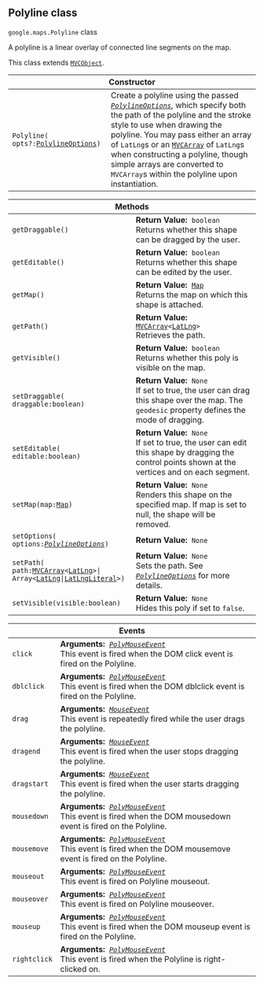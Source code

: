 <h2 id="Polyline"> Polyline class </h2><p>
<code><span itemprop="path">google.maps</span>.<span itemprop="name">Polyline</span></code>
class
</p><p>A polyline is a linear overlay of connected line segments on the map.</p><p>This class extends
<code><a href="https://github.com/amenadiel/google-maps-documentation/blob/master/docs/MVCObject.md">MVCObject</a></code>.
</p><div class="devsite-table-wrapper"><table class="constructors responsive" summary="class Polyline - Constructor">
<thead>
<tr><th colspan="2">Constructor</th>
</tr></thead>
<tbody>
<tr>
<td><code><span>Polyline(<wbr>opts?:</span><a href="https://github.com/amenadiel/google-maps-documentation/blob/master/docs/PolylineOptions.md"><span>PolylineOptions</span></a><span>)</span></code></td>
<td>Create a polyline using the passed <code><em><a href="https://github.com/amenadiel/google-maps-documentation/blob/master/docs/PolylineOptions.md"><span>PolylineOptions</span></a></em></code>, which specify both the path of the polyline and the stroke style to use when drawing the polyline. You may pass either an array of <code><span>LatLng</span></code>s or an <code><a href="https://github.com/amenadiel/google-maps-documentation/blob/master/docs/MVCArray.md"><span>MVCArray</span></a></code> of <code><span>LatLng</span></code>s when constructing a polyline, though simple arrays are converted to <code><span>MVCArray</span></code>s within the polyline upon instantiation.</td>
</tr>
</tbody>
</table></div><div class="devsite-table-wrapper"><table class="methods responsive" summary="class Polyline - Methods">
<thead>
<tr><th colspan="2">Methods</th>
</tr></thead>
<tbody>
<tr>
<td><code><span>getDraggable()</span></code></td>
<td><div><strong>Return Value:</strong>&nbsp; <code>boolean</code></div>
<div class="desc">Returns whether this shape can be dragged by the user.</div></td>
</tr>
<tr>
<td><code><span>getEditable()</span></code></td>
<td><div><strong>Return Value:</strong>&nbsp; <code>boolean</code></div>
<div class="desc">Returns whether this shape can be edited by the user.</div></td>
</tr>
<tr>
<td><code><span>getMap()</span></code></td>
<td><div><strong>Return Value:</strong>&nbsp; <code><a href="https://github.com/amenadiel/google-maps-documentation/blob/master/docs/Map.md">Map</a></code></div>
<div class="desc">Returns the map on which this shape is attached.</div></td>
</tr>
<tr>
<td><code><span>getPath()</span></code></td>
<td><div><strong>Return Value:</strong>&nbsp; <code><a href="https://github.com/amenadiel/google-maps-documentation/blob/master/docs/MVCArray.md">MVCArray</a>&lt;<a href="https://github.com/amenadiel/google-maps-documentation/blob/master/docs/LatLng.md">LatLng</a>&gt;</code></div>
<div class="desc">Retrieves the path.</div></td>
</tr>
<tr>
<td><code><span>getVisible()</span></code></td>
<td><div><strong>Return Value:</strong>&nbsp; <code>boolean</code></div>
<div class="desc">Returns whether this poly is visible on the map.</div></td>
</tr>
<tr>
<td><code><span>setDraggable(<wbr>draggable:boolean)</span></code></td>
<td><div><strong>Return Value:</strong>&nbsp; <code>None</code></div>
<div class="desc">If set to true, the user can drag this shape over the map. The <code>geodesic</code> property defines the mode of dragging.</div></td>
</tr>
<tr>
<td><code><span>setEditable(<wbr>editable:boolean)</span></code></td>
<td><div><strong>Return Value:</strong>&nbsp; <code>None</code></div>
<div class="desc">If set to true, the user can edit this shape by dragging the control points shown at the vertices and on each segment.</div></td>
</tr>
<tr>
<td><code><span>setMap(<wbr>map:</span><a href="https://github.com/amenadiel/google-maps-documentation/blob/master/docs/Map.md"><span>Map</span></a><span>)</span></code></td>
<td><div><strong>Return Value:</strong>&nbsp; <code>None</code></div>
<div class="desc">Renders this shape on the specified map. If map is set to null, the shape will be removed.</div></td>
</tr>
<tr>
<td><code><span>setOptions(<wbr>options:</span><a href="https://github.com/amenadiel/google-maps-documentation/blob/master/docs/PolylineOptions.md"><em><span>PolylineOptions</span></em></a><span>)</span></code></td>
<td><div><strong>Return Value:</strong>&nbsp; <code>None</code></div>
<div class="desc"></div></td>
</tr>
<tr>
<td><code><span>setPath(<wbr>path:</span><a href="https://github.com/amenadiel/google-maps-documentation/blob/master/docs/MVCArray.md"><span>MVCArray</span></a><span>&lt;</span><a href="https://github.com/amenadiel/google-maps-documentation/blob/master/docs/LatLng.md"><span>LatLng</span></a><span>&gt;|<wbr>Array&lt;</span><a href="https://github.com/amenadiel/google-maps-documentation/blob/master/docs/LatLng.md"><span>LatLng</span></a><span>|<wbr></span><a href="https://github.com/amenadiel/google-maps-documentation/blob/master/docs/LatLngLiteral.md"><span>LatLngLiteral</span></a><span>&gt;)</span></code></td>
<td><div><strong>Return Value:</strong>&nbsp; <code>None</code></div>
<div class="desc">Sets the path. See <em><code><a href="https://github.com/amenadiel/google-maps-documentation/blob/master/docs/PolylineOptions.md">PolylineOptions</a></code></em> for more details.</div></td>
</tr>
<tr>
<td><code><span>setVisible(<wbr>visible:boolean)</span></code></td>
<td><div><strong>Return Value:</strong>&nbsp; <code>None</code></div>
<div class="desc">Hides this poly if set to <code>false</code>.</div></td>
</tr>
</tbody>
</table></div><div class="devsite-table-wrapper"><table class="details responsive" summary="class Polyline - Events">
<thead>
<tr><th colspan="2">Events</th>
</tr></thead>
<tbody>
<tr>
<td><code><span>click</span></code></td>
<td><div><strong>Arguments:</strong>&nbsp; <code><a href="https://github.com/amenadiel/google-maps-documentation/blob/master/docs/PolyMouseEvent.md"><em>PolyMouseEvent</em></a></code></div>
<div class="desc">This event is fired when the DOM click event is fired on the Polyline.</div></td>
</tr>
<tr>
<td><code><span>dblclick</span></code></td>
<td><div><strong>Arguments:</strong>&nbsp; <code><a href="https://github.com/amenadiel/google-maps-documentation/blob/master/docs/PolyMouseEvent.md"><em>PolyMouseEvent</em></a></code></div>
<div class="desc">This event is fired when the DOM dblclick event is fired on the Polyline.</div></td>
</tr>
<tr>
<td><code><span>drag</span></code></td>
<td><div><strong>Arguments:</strong>&nbsp; <code><a href="https://github.com/amenadiel/google-maps-documentation/blob/master/docs/MouseEvent.md"><em>MouseEvent</em></a></code></div>
<div class="desc">This event is repeatedly fired while the user drags the polyline.</div></td>
</tr>
<tr>
<td><code><span>dragend</span></code></td>
<td><div><strong>Arguments:</strong>&nbsp; <code><a href="https://github.com/amenadiel/google-maps-documentation/blob/master/docs/MouseEvent.md"><em>MouseEvent</em></a></code></div>
<div class="desc">This event is fired when the user stops dragging the polyline.</div></td>
</tr>
<tr>
<td><code><span>dragstart</span></code></td>
<td><div><strong>Arguments:</strong>&nbsp; <code><a href="https://github.com/amenadiel/google-maps-documentation/blob/master/docs/MouseEvent.md"><em>MouseEvent</em></a></code></div>
<div class="desc">This event is fired when the user starts dragging the polyline.</div></td>
</tr>
<tr>
<td><code><span>mousedown</span></code></td>
<td><div><strong>Arguments:</strong>&nbsp; <code><a href="https://github.com/amenadiel/google-maps-documentation/blob/master/docs/PolyMouseEvent.md"><em>PolyMouseEvent</em></a></code></div>
<div class="desc">This event is fired when the DOM mousedown event is fired on the Polyline.</div></td>
</tr>
<tr>
<td><code><span>mousemove</span></code></td>
<td><div><strong>Arguments:</strong>&nbsp; <code><a href="https://github.com/amenadiel/google-maps-documentation/blob/master/docs/PolyMouseEvent.md"><em>PolyMouseEvent</em></a></code></div>
<div class="desc">This event is fired when the DOM mousemove event is fired on the Polyline.</div></td>
</tr>
<tr>
<td><code><span>mouseout</span></code></td>
<td><div><strong>Arguments:</strong>&nbsp; <code><a href="https://github.com/amenadiel/google-maps-documentation/blob/master/docs/PolyMouseEvent.md"><em>PolyMouseEvent</em></a></code></div>
<div class="desc">This event is fired on Polyline mouseout.</div></td>
</tr>
<tr>
<td><code><span>mouseover</span></code></td>
<td><div><strong>Arguments:</strong>&nbsp; <code><a href="https://github.com/amenadiel/google-maps-documentation/blob/master/docs/PolyMouseEvent.md"><em>PolyMouseEvent</em></a></code></div>
<div class="desc">This event is fired on Polyline mouseover.</div></td>
</tr>
<tr>
<td><code><span>mouseup</span></code></td>
<td><div><strong>Arguments:</strong>&nbsp; <code><a href="https://github.com/amenadiel/google-maps-documentation/blob/master/docs/PolyMouseEvent.md"><em>PolyMouseEvent</em></a></code></div>
<div class="desc">This event is fired when the DOM mouseup event is fired on the Polyline.</div></td>
</tr>
<tr>
<td><code><span>rightclick</span></code></td>
<td><div><strong>Arguments:</strong>&nbsp; <code><a href="https://github.com/amenadiel/google-maps-documentation/blob/master/docs/PolyMouseEvent.md"><em>PolyMouseEvent</em></a></code></div>
<div class="desc">This event is fired when the Polyline is right-clicked on.</div></td>
</tr>
</tbody>
</table></div>